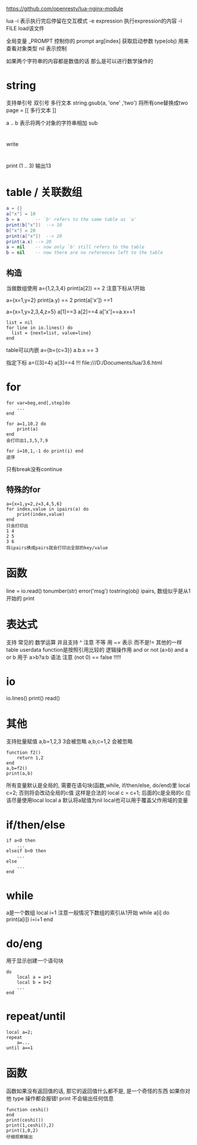 https://github.com/openresty/lua-nginx-module

lua
-i 表示执行完后停留在交互模式
-e expression 执行expression的内容
-l FILE load该文件

全局变量 _PROMPT 控制你的 prompt
arg[index] 获取启动参数
type(obj) 用来查看对象类型
nil 表示控制

如果两个字符串的内容都是数值的话 那么是可以进行数学操作的

# string #
支持单引号 双引号 多行文本
string.gsub(a, 'one' ,'two')
将所有one替换成two
page = [[
多行文本
]]

a .. b 表示将两个对象的字符串相加
sub


#  #
write

#  #
print (1 .. 3) 输出13

# table / 关联数组  #
```lua
a = {}
a["x"] = 10
b = a      -- `b' refers to the same table as `a'
print(b["x"])  --> 10
b["x"] = 20
print(a["x"])  --> 20
print(a.x) --> 20
a = nil    -- now only `b' still refers to the table
b = nil    -- now there are no references left to the table
```
## 构造 ##

当做数组使用
a={1,2,3,4}
print(a[2]) == 2 注意下标从1开始

a={x=1,y=2}
print(a.y) == 2
print(a['x']) ==1

a={x=1,y=2,3,4,z=5}
a[1]==3
a[2]==4
a['x']==a.x==1

```
list = nil
for line in io.lines() do
  list = {next=list, value=line}
end
```
table可以内嵌
a={b={c=3}}
a.b.x == 3

指定下标
a={[3]=4}
a[3]==4 !!!
file:///D:/Documents/lua/3.6.html

# for #

```
for var=beg,end[,step]do
	...
end

for a=1,10,2 do
	print(a)
end
会打印出1,3,5,7,9

for i=10,1,-1 do print(i) end
逆序

```
只有break没有continue

## 特殊的for ##

```
a={x=1,y=2,z=3,4,5,6}
for index,value in ipairs(a) do
	print(index,value)
end
只会打印出
1 4
2 5
3 6
将ipairs换成pairs就会打印出全部的key/value
```


# 函数 #
line = io.read()
tonumber(str)
error('msg')
tostring(obj)
ipairs, 数组似乎是从1开始的
print

# 表达式 #
支持 常见的 数学运算 并且支持 ^ 
注意 不等 用 ~= 表示 而不是!= 其他的一样
table userdata function是按照引用比较的
逻辑操作用 and or not
(a>b) and a or b 用于 a>b?a:b 语法
注意 (not 0) == false !!!!!


# io #
io.lines()
print()
read()


# 其他 #
支持批量赋值
a,b=1,2,3 3会被忽略
a,b,c=1,2 会被忽略
```
function f2()
	return 1,2
end
a,b=f2()
print(a,b)
```

所有变量默认是全局的, 需要在语句块(函数,while, if/then/else, do/end)里 local c=2; 否则将会改动全局的c值
这样是合法的 local c = c+1; 后面的c是全局的c
应该尽量使用local
local a 默认将a赋值为nil
local也可以用于覆盖父作用域的变量

# if/then/else #
```
if a<0 then
	...
elseif b<0 then
	...
else
	...
end
```

# while #
a是一个数组
local i=1 注意一般情况下数组的索引从1开始
while a[i] do
	print(a[i])
	i=i+1
end

# do/eng #
用于显示创建一个语句块
```
do
	local a = a+1
	local b = b+2
	...
end
```

# repeat/until #
```
local a=2;
repeat
	a=...
until a==1
```


# 函数 #
函数如果没有返回值的话, 那它的返回值什么都不是, 是一个奇怪的东西
如果你对他 type 操作都会报错!
print 不会输出任何信息
```
function ceshi()
end
print(ceshi())
print(1,ceshi(),2)
print(1,0,2)
仔细观察输出
```